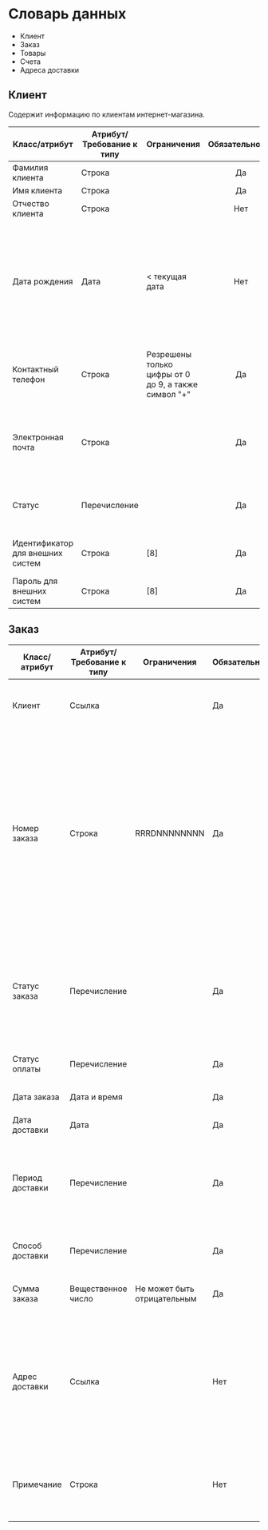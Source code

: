 # Словарь данных

* Клиент
* Заказ
* Товары
* Счета
* Адреса доставки



## Клиент

Содержит информацию по клиентам интернет-магазина.

|Класс/атрибут|Атрибут/Требование к типу|Ограничения|Обязательность|Примечание|
|--|--|--|:--:|--|
|Фамилия клиента|Строка||Да|Фамилия клиента|
|Имя клиента|Строка||Да|Имя клиента|
|Отчество клиента|Строка||Нет|Отчество клиента|
|Дата рождения|Дата| < текущая дата|Нет|Заполняется клиентом.<br>Используется для применения скидок ко дню рождения и для отправки поздравительных электронных открыток или сообщений на телефон|
|Контактный телефон|Строка|Резрешены только цифры от 0 до 9, а также символ "+"|Да|Номер телефона для связи с клиентом и отправки уведомлений/рассылок|
|Электронная почта|Строка||Да|Адрес электронной почты для связи с клиентом и отправки уведомлений/рассылок|
|Статус|Перечисление||Да|Статус клиента<br>Возможные значения: Активный, Заблокированный|
|Идентификатор для внешних систем|Строка|[8]|Да|Уникальный буквенно-цифровой код клиента|
|Пароль для внешних систем|Строка|[8]|Да|Уникальный буквенно-цифровой пароль|

## Заказ
|Класс/атрибут|Атрибут/Требование к типу|Ограничения|Обязательность|Примечание|
|--|--|--|--|--|
|Клиент|Ссылка||Да|Ссылка на конкретного клиента в таблице "Клиенты"|
|Номер заказа|Строка|RRRDNNNNNNNN|Да|Номер заказа, где<br>RRR - номер региона, <br>D - Признак доставка (D) или самовывоз (S), <br>NNNNNNNN - порядковый номер заказа, если номер меньше 8-значного числа, то ведущие символы заполняются нулями. Пример 077D00000258|
|Статус заказа|Перечисление||Да|Возможные значения: Новый, Подтвержден, Оплачен, Собирается, Передан в доставку, Доставлен, Отменен, Возвращен|
|Статус оплаты|Перечисление||Да|Возможные значения: Да, Нет|
|Дата заказа|Дата и время||Да|Дата и время создания заказа|
|Дата доставки|Дата||Да|Дата доставки заказа клиенту|
|Период доставки|Перечисление||Да|Интервалы времени доставки заказа клиенту.<br>Выбирается из списка (отдельный справочник интервалов)|
|Способ доставки|Перечисление||Да|Возможные значения: Доставка, Самовывоз|
|Сумма заказа|Вещественное число|Не может быть отрицательным|Да|Стоимость заказа (с учетом доставки)|
|Адрес доставки|Ссылка||Нет|Если [Способ доставки] = "Самовывоз", то не заполняется<br>Для доставки указывается ссылка на конкретный адрес из списка адресов доставки клиента|
|Примечание|Строка||Нет|Любые специальные инструкции по заменам и/или доставке, связанные с заказом.|
